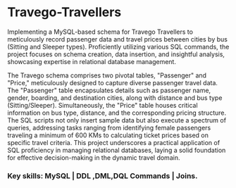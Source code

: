 # Travego-Travellers
Implementing a MySQL-based schema for Travego Travellers to meticulously record passenger data and travel prices between cities by bus (Sitting and Sleeper types). Proficiently utilizing various SQL commands, the project focuses on schema creation, data insertion, and insightful analysis, showcasing expertise in relational database management.

The Travego schema comprises two pivotal tables, "Passenger" and "Price," meticulously designed to capture diverse passenger travel data. The "Passenger" table encapsulates details such as passenger name, gender, boarding, and destination cities, along with distance and bus type (Sitting/Sleeper). Simultaneously, the "Price" table houses critical information on bus type, distance, and the corresponding pricing structure. The SQL scripts not only insert sample data but also execute a spectrum of queries, addressing tasks ranging from identifying female passengers traveling a minimum of 600 KMs to calculating ticket prices based on specific travel criteria. This project underscores a practical application of SQL proficiency in managing relational databases, laying a solid foundation for effective decision-making in the dynamic travel domain.

### Key skills: MySQL | DDL ,DML,DQL Commands | Joins.
